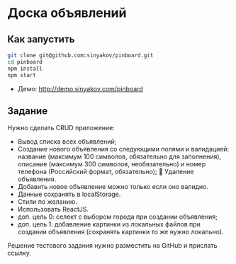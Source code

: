 # Доска объявлений

## Как запустить

```bash
git clone git@github.com:sinyakov/pinboard.git
cd pinboard
npm install
npm start
```

* Демо: http://demo.sinyakov.com/pinboard

## Задание

Нужно сделать CRUD приложение:

* Вывод списка всех объявлений;
* Создание нового объявления со следующими полями и валидацией: название (максимум 100 символов, обязательно для заполнения), описание (максимум 300 символов, необязательно) и номер телефона (Российский формат, обязательно);  Удаление объявления.
* Добавить новое объявление можно только если оно валидно.
* Данные сохранять в localStorage.
* Стили по желанию.
* Использовать ReactJS.
* доп. цель 0: селект с выбором города при создании объявления;
* доп. цель 1: добавление картинки из локальных файлов при создании объявления (сохранять картинки то же нужно локально).

Решение тестового задания нужно разместить на GitHub и прислать ссылку.
